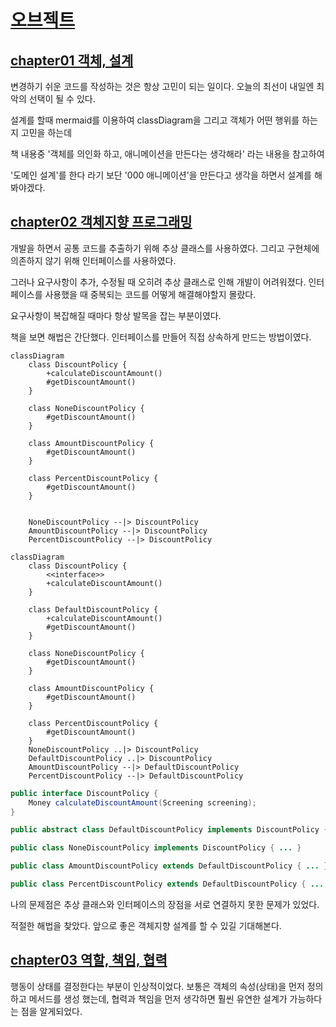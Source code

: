 # [오브젝트](https://www.aladin.co.kr/shop/wproduct.aspx?ItemId=193681076)
## [chapter01 객체, 설계](https://github.com/hwangintae/object/pull/1)
변경하기 쉬운 코드를 작성하는 것은 항상 고민이 되는 일이다. 오늘의 최선이 내일엔 최악의 선택이 될 수 있다.

설계를 할때 mermaid를 이용하여 classDiagram을 그리고 객체가 어떤 행위를 하는지 고민을 하는데

책 내용중 '객체를 의인화 하고, 애니메이션을 만든다는 생각해라' 라는 내용을 참고하여

'도메인 설계'를 한다 라기 보단 '000 애니메이션'을 만든다고 생각을 하면서 설계를 해봐야겠다.

## [chapter02 객체지향 프로그래밍](https://github.com/hwangintae/object/pull/2)
개발을 하면서 공통 코드를 추출하기 위해 추상 클래스를 사용하였다.
그리고 구현체에 의존하지 않기 위해 인터페이스를 사용하였다.

그러나 요구사항이 추가, 수정될 때 오히려 추상 클래스로 인해 개발이 어려워졌다.
인터페이스를 사용했을 때 중복되는 코드를 어떻게 해결해야할지 몰랐다.

요구사항이 복잡해질 때마다 항상 발목을 잡는 부분이였다.

책을 보면 해법은 간단했다. 인터페이스를 만들어 직접 상속하게 만드는 방법이였다.

```mermaid
classDiagram
    class DiscountPolicy {
        +calculateDiscountAmount()
        #getDiscountAmount()
    }

    class NoneDiscountPolicy {
        #getDiscountAmount()
    }

    class AmountDiscountPolicy {
        #getDiscountAmount()
    }

    class PercentDiscountPolicy {
        #getDiscountAmount()
    }


    NoneDiscountPolicy --|> DiscountPolicy
    AmountDiscountPolicy --|> DiscountPolicy
    PercentDiscountPolicy --|> DiscountPolicy
```
```mermaid
classDiagram
    class DiscountPolicy {
        <<interface>>
        +calculateDiscountAmount()
    }

    class DefaultDiscountPolicy {
        +calculateDiscountAmount()
        #getDiscountAmount()
    }

    class NoneDiscountPolicy {
        #getDiscountAmount()
    }

    class AmountDiscountPolicy {
        #getDiscountAmount()
    }

    class PercentDiscountPolicy {
        #getDiscountAmount()
    }
    NoneDiscountPolicy ..|> DiscountPolicy
    DefaultDiscountPolicy ..|> DiscountPolicy
    AmountDiscountPolicy --|> DefaultDiscountPolicy
    PercentDiscountPolicy --|> DefaultDiscountPolicy
```
```java
public interface DiscountPolicy {
    Money calculateDiscountAmount(Screening screening);
}

public abstract class DefaultDiscountPolicy implements DiscountPolicy { ... }

public class NoneDiscountPolicy implements DiscountPolicy { ... }

public class AmountDiscountPolicy extends DefaultDiscountPolicy { ... }

public class PercentDiscountPolicy extends DefaultDiscountPolicy { ... }
```

나의 문제점은 추상 클래스와 인터페이스의 장점을 서로 연결하지 못한 문제가 있었다.

적절한 해법을 찾았다. 앞으로 좋은 객체지향 설계를 할 수 있길 기대해본다.

## [chapter03 역할, 책임, 협력](https://github.com/hwangintae/object/pull/3)
행동이 상태를 결정한다는 부분이 인상적이었다. 보통은 객체의 속성(상태)을 먼저 정의하고 메서드를 생성 했는데,
협력과 책임을 먼저 생각하면 훨씬 유연한 설계가 가능하다는 점을 알게되었다.